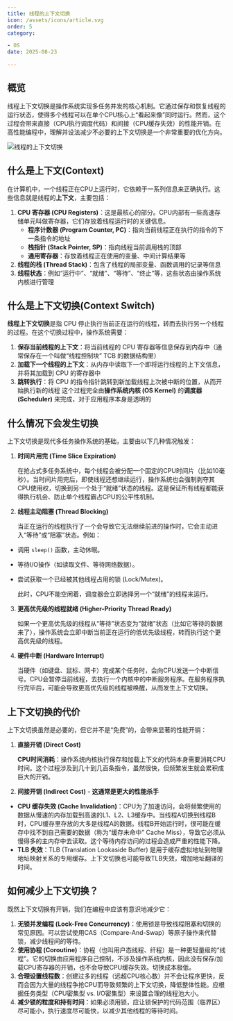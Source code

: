 ```yaml
---
title: 线程的上下文切换
icon: /assets/icons/article.svg
order: 5
category:

- OS
date: 2025-08-23

---
```

## 概览

线程上下文切换是操作系统实现多任务并发的核心机制。它通过保存和恢复线程的运行状态，使得多个线程可以在单个CPU核心上“看起来像”同时运行。然而，这个过程会带来直接（CPU执行调度代码）和间接（CPU缓存失效）的性能开销。在高性能编程中，理解并设法减少不必要的上下文切换是一个非常重要的优化方向。

![线程的上下文切换](/reference/mindmaster/线程切换开销.svg)

## 什么是上下文(Context)

在计算机中，一个线程正在CPU上运行时，它依赖于一系列信息来正确执行。这些信息就是线程的**上下文**，主要包括：

1. **CPU 寄存器 (CPU Registers)**：这是最核心的部分。CPU内部有一些高速存储单元叫做寄存器，它们存放着线程运行时的关键信息。
    * **程序计数器 (Program Counter, PC)**：指向当前线程正在执行的指令的下一条指令的地址
    * **栈指针 (Stack Pointer, SP)**：指向线程当前调用栈的顶部
    * **通用寄存器**：存放着线程正在使用的变量、中间计算结果等
2. **线程的栈 (Thread Stack)**：包含了线程的局部变量、函数调用的记录等信息
3. **线程状态**：例如“运行中”、“就绪”、“等待”、“终止”等，这些状态由操作系统内核进行管理

## 什么是上下文切换(Context Switch)

**线程上下文切换**是指 CPU 停止执行当前正在运行的线程，转而去执行另一个线程的过程。在这个切换过程中，操作系统需要：

1. **保存当前线程的上下文**：将当前线程的 CPU 寄存器等信息保存到内存中（通常保存在一个叫做“线程控制块” TCB 的数据结构里）
2. **加载下一个线程的上下文**：从内存中读取下一个即将运行线程的上下文信息，并将其加载到 CPU 的寄存器中
3. **跳转执行**：将 CPU 的指令指针跳转到新加载线程上次被中断的位置，从而开始执行新的线程
这个过程完全由**操作系统内核 (OS Kernel)** 的**调度器 (Scheduler)** 来完成，对于应用程序本身是透明的

## 什么情况下会发生切换

上下文切换是现代多任务操作系统的基础，主要由以下几种情况触发：

1. **时间片用完 (Time Slice Expiration)**

   在抢占式多任务系统中，每个线程会被分配一个固定的CPU时间片（比如10毫秒）。当时间片用完后，即使线程还想继续运行，操作系统也会强制剥夺其CPU使用权，切换到另一个处于“就绪”状态的线程。这是保证所有线程都能获得执行机会、防止单个线程霸占CPU的公平性机制。

2. **线程主动阻塞 (Thread Blocking)**

   当正在运行的线程执行了一个会导致它无法继续前进的操作时，它会主动进入“等待”或“阻塞”状态。例如：

* 调用 `sleep()` 函数，主动休眠。
* 等待I/O操作（如读取文件、等待网络数据）。
* 尝试获取一个已经被其他线程占用的锁 (Lock/Mutex)。

   此时，CPU不能空闲着，调度器会立即选择另一个“就绪”的线程来运行。

3. **更高优先级的线程就绪 (Higher-Priority Thread Ready)**

   如果一个更高优先级的线程从“等待”状态变为“就绪”状态（比如它等待的数据来了），操作系统会立即中断当前正在运行的低优先级线程，转而执行这个更高优先级的线程。

4. **硬件中断 (Hardware Interrupt)**

   当硬件（如键盘、鼠标、网卡）完成某个任务时，会向CPU发送一个中断信号。CPU会暂停当前线程，去执行一个内核中的中断服务程序。在服务程序执行完毕后，可能会导致更高优先级的线程被唤醒，从而发生上下文切换。

## 上下文切换的代价

上下文切换虽然是必要的，但它并不是“免费”的，会带来显著的性能开销：

1. **直接开销 (Direct Cost)**

   **CPU时间消耗**：操作系统内核执行保存和加载上下文的代码本身需要消耗CPU时间。这个过程涉及到几十到几百条指令，虽然很快，但频繁发生就会累积成巨大的开销。

2. **间接开销 (Indirect Cost)** - **这通常是更大的性能杀手**

* **CPU 缓存失效 (Cache Invalidation)**：CPU为了加速访问，会将频繁使用的数据从慢速的内存加载到高速的L1、L2、L3缓存中。当线程A切换到线程B时，CPU缓存里存放的大多是线程A的数据。线程B开始运行时，很可能在缓存中找不到自己需要的数据（称为“缓存未命中” Cache Miss），导致它必须从慢得多的主内存中去读取。这个等待内存访问的过程会造成严重的性能下降。
* **TLB 失效**：TLB (Translation Lookaside Buffer) 是用于缓存虚拟地址到物理地址映射关系的专用缓存。上下文切换也可能导致TLB失效，增加地址翻译的时间。

## 如何减少上下文切换？

既然上下文切换有开销，我们在编程中应该有意识地减少它：

1. **无锁并发编程 (Lock-Free Concurrency)**：使用锁是导致线程阻塞和切换的常见原因。可以尝试使用CAS（Compare-And-Swap）等原子操作来代替锁，减少线程间的等待。
2. **使用协程 (Coroutine)**：协程（也叫用户态线程、纤程）是一种更轻量级的“线程”。它的切换由应用程序自己控制，不涉及操作系统内核，因此没有保存/加载CPU寄存器的开销，也不会导致CPU缓存失效。切换成本极低。
3. **合理设置线程数**：创建过多的线程（远超CPU核心数）并不会让程序更快，反而会因为大量的线程争抢CPU而导致频繁的上下文切换，降低整体性能。应根据任务类型（CPU密集型 vs. I/O密集型）来设置合理的线程池大小。
4. **减少锁的粒度和持有时间**：如果必须用锁，应让锁保护的代码范围（临界区）尽可能小，执行速度尽可能快，以减少其他线程的等待时间。
